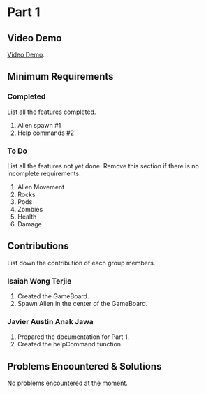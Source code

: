 # Part 1

## Video Demo

[Video Demo](https://youtu.be/8hFfwpSHX04).

## Minimum Requirements

### Completed

List all the features completed.

1. Alien spawn #1
2. Help commands #2

### To Do

List all the features not yet done. Remove this section if there is no incomplete requirements.

1. Alien Movement 
2. Rocks
3. Pods
4. Zombies
5. Health
6. Damage

## Contributions

List down the contribution of each group members.

### Isaiah Wong Terjie

1. Created the GameBoard.
2. Spawn Alien in the center of the GameBoard.

### Javier Austin Anak Jawa

1. Prepared the documentation for Part 1.
2. Created the helpCommand function.

## Problems Encountered & Solutions

No problems encountered at the moment.
